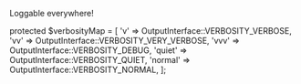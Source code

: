 
Loggable everywhere!

 protected $verbosityMap = [
        'v' => OutputInterface::VERBOSITY_VERBOSE,
        'vv' => OutputInterface::VERBOSITY_VERY_VERBOSE,
        'vvv' => OutputInterface::VERBOSITY_DEBUG,
        'quiet' => OutputInterface::VERBOSITY_QUIET,
        'normal' => OutputInterface::VERBOSITY_NORMAL,
    ];